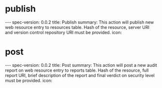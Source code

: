 <h1 class="contract">publish</h1>
---
spec-version: 0.0.2
title: Publish
summary: This action will publish new web resource entry to resources table. Hash of the resource, server URI and version control repository URI must be provided.
icon:

<h1 class="contract">post</h1>
---
spec-version: 0.0.2
title: Post
summary: This action will post a new audit report on web resource entry to reports table. Hash of the resource, full report URI, brief description of the report and final verdict on security level must be provided.
icon: